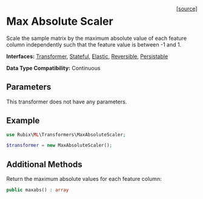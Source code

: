 <span style="float:right;"><a href="https://github.com/RubixML/ML/blob/master/src/Transformers/MaxAbsoluteScaler.php">[source]</a></span>

# Max Absolute Scaler
Scale the sample matrix by the maximum absolute value of each feature column independently such that the feature value is between -1 and 1.

**Interfaces:** [Transformer](api.md#transformer), [Stateful](api.md#stateful), [Elastic](api.md#elastic), [Reversible](api.md#reversible), [Persistable](../persistable.md)

**Data Type Compatibility:** Continuous

## Parameters
This transformer does not have any parameters.

## Example
```php
use Rubix\ML\Transformers\MaxAbsoluteScaler;

$transformer = new MaxAbsoluteScaler();
```

## Additional Methods
Return the maximum absolute values for each feature column:
```php
public maxabs() : array
```
